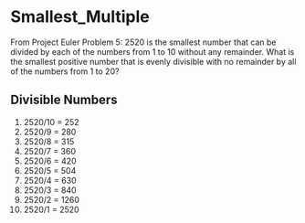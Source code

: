 # Smallest_Multiple
From Project Euler Problem 5: 2520 is the smallest number that can be divided by each of the numbers from 1 to 10 without any remainder. What is the smallest positive number that is evenly divisible with no remainder by all of the numbers from 1 to 20?

## Divisible Numbers
1. 2520/10 = 252
2. 2520/9 = 280
3. 2520/8 = 315
4. 2520/7 = 360
5. 2520/6 = 420
6. 2520/5 = 504
7. 2520/4 = 630
8. 2520/3 = 840
9. 2520/2 = 1260
10. 2520/1 = 2520


